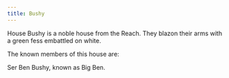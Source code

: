 ```yaml
---
title: Bushy
---
```


 House Bushy is a noble house from the Reach. They blazon their arms with a green fess embattled on white.

The known members of this house are:

Ser Ben Bushy, known as Big Ben.


